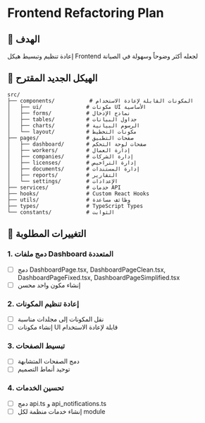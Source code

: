 # Frontend Refactoring Plan

## 🎯 الهدف
إعادة تنظيم وتبسيط هيكل Frontend لجعله أكثر وضوحاً وسهولة في الصيانة

## 📁 الهيكل الجديد المقترح

```
src/
├── components/           # المكونات القابلة لإعادة الاستخدام
│   ├── ui/              # مكونات UI الأساسية
│   ├── forms/           # نماذج الإدخال
│   ├── tables/          # جداول البيانات
│   ├── charts/          # الرسوم البيانية
│   └── layout/          # مكونات التخطيط
├── pages/               # صفحات التطبيق
│   ├── dashboard/       # صفحات لوحة التحكم
│   ├── workers/         # إدارة العمال
│   ├── companies/       # إدارة الشركات
│   ├── licenses/        # إدارة التراخيص
│   ├── documents/       # إدارة المستندات
│   ├── reports/         # التقارير
│   └── settings/        # الإعدادات
├── services/            # خدمات API
├── hooks/               # Custom React Hooks
├── utils/               # وظائف مساعدة
├── types/               # TypeScript Types
└── constants/           # الثوابت
```

## 🔄 التغييرات المطلوبة

### 1. دمج ملفات Dashboard المتعددة
- [ ] دمج DashboardPage.tsx, DashboardPageClean.tsx, DashboardPageFixed.tsx, DashboardPageSimplified.tsx
- [ ] إنشاء مكون واحد محسن

### 2. إعادة تنظيم المكونات
- [ ] نقل المكونات إلى مجلدات مناسبة
- [ ] إنشاء مكونات UI قابلة لإعادة الاستخدام

### 3. تبسيط الصفحات
- [ ] دمج الصفحات المتشابهة
- [ ] توحيد أنماط التصميم

### 4. تحسين الخدمات
- [ ] دمج api.ts و api_notifications.ts
- [ ] إنشاء خدمات منظمة لكل module
